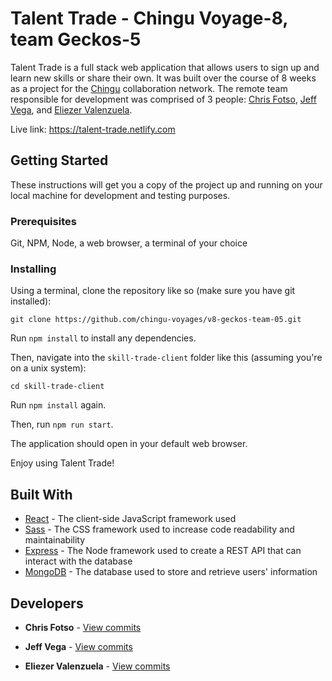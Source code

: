 # Talent Trade - Chingu Voyage-8, team Geckos-5

Talent Trade is a full stack web application that allows users to sign up and learn new skills or share their own. It was built over the course of 8 weeks as a project for the [Chingu](https://chingu.io/) collaboration network. The remote team responsible for development was comprised of 3 people: [Chris Fotso](https://github.com/chrisfotso), [Jeff Vega](https://github.com/jeffvega), and [Eliezer Valenzuela](https://github.com/vzla0094).

Live link: https://talent-trade.netlify.com

## Getting Started

These instructions will get you a copy of the project up and running on your local machine for development and testing purposes.

### Prerequisites

Git, NPM, Node, a web browser, a terminal of your choice

### Installing

Using a terminal, clone the repository like so (make sure you have git installed):
```
git clone https://github.com/chingu-voyages/v8-geckos-team-05.git
```

Run `npm install` to install any dependencies.

Then, navigate into the `skill-trade-client` folder like this (assuming you're on a unix system):

`cd skill-trade-client`

Run `npm install` again.

Then, run `npm run start`.

The application should open in your default web browser.

Enjoy using Talent Trade!
## Built With

* [React](https://reactjs.org/) - The client-side JavaScript framework used
* [Sass](https://sass-lang.com/) - The CSS framework used to increase code readability and maintainability
* [Express](https://expressjs.com/) - The Node framework used to create a REST API that can interact with the database
* [MongoDB](https://www.mongodb.com/) - The database used to store and retrieve users' information

## Developers

* **Chris Fotso** - [View commits](https://github.com/chingu-voyages/v8-geckos-team-05/commits?author=chrisfotso)

* **Jeff Vega** - [View commits](https://github.com/chingu-voyages/v8-geckos-team-05/commits?author=jeffvega)

* **Eliezer Valenzuela** - [View commits](https://github.com/chingu-voyages/v8-geckos-team-05/commits?author=vzla0094)

